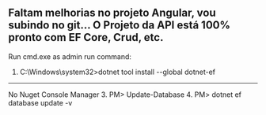 
Faltam melhorias no projeto Angular, vou subindo no git...
O Projeto da API está 100% pronto com EF Core, Crud, etc.
----------------------------------------
Run cmd.exe as admin
run command:
1. C:\Windows\system32>dotnet tool install --global dotnet-ef
----------------------------------------
No Nuget Console Manager
3. PM> Update-Database
4. PM> dotnet ef database update -v
